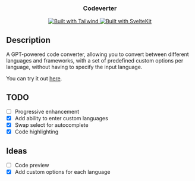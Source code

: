 <p align="center">
  <h3 align="center">Codeverter</h3>
  
 <p align="center">
    <a href="https://tailwindcss.com/">
      <img src="https://img.shields.io/badge/stlying-tailwind-%2338B2AC?style=for-the-badge&logo=tailwind-css" alt="Built with Tailwind">
    </a>
    <a href="https://kit.svelte.dev/">
      <img src="https://img.shields.io/badge/framework-sveltekit-%23FF3E00?style=for-the-badge&logo=svelte" alt="Built with SvelteKit">
    </a>
    
  </p>
</p>

## Description

A GPT-powered code converter, allowing you to convert between different languages and frameworks, with a set of predefined custom options per language, without having to specify the input language.

You can try it out [here](https://codeverter.vercel.app/).

## TODO

- [ ] Progressive enhancement
- [x] Add ability to enter custom languages
- [x] Swap select for autocomplete
- [x] Code highlighting

## Ideas

- [ ] Code preview
- [x] Add custom options for each language

